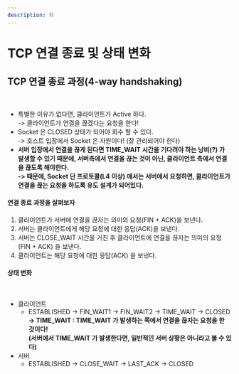 ```yaml
---
description: 화
---
```


# TCP 연결 종료 및 상태 변화

## TCP 연결 종료 과정(4-way handshaking)

<figure><img src="../../../../../.gitbook/assets/스크린샷 2024-01-06 15.10.19.png" alt=""><figcaption></figcaption></figure>

* 특별한 이유가 없다면, 클라이언트가 Active 하다.\
  \-> 클라이언트가 연결을 끊겠다는 요청을 한다!
* Socket 은 CLOSED 상태가 되어야 회수 할 수 있다.\
  \-> 호스트 입장에서 Socket 은 자원이다! (잘 관리되어야 한다)
* **서버 입장에서 연결을 끊게 된다면 TIME\_WAIT 시간을 기다려야 하는 낭비(?) 가 발생할 수 있기 때문에, 서버측에서 연결을 끊는 것이 아닌, 클라이언트 측에서 연결을 끊도록 해야한다.**\
  **-> 때문에, Socket 단 프로토콜(L4 이상) 에서는 서버에서 요청하면, 클라이언트가 연결을 끊는 요청을 하도록 유도 설계가 되어있다.**

#### 연결 종료 과정을 살펴보자

1. 클라이언트가 서버에 연결을 끊자는 의미의 요청(FIN + ACK)을 보낸다.
2. 서버는 클라이언트에게 해당 요청에 대한 응답(ACK)을 보낸다.
3. 서버는 CLOSE\_WAIT 시간을 거친 후 클라이언트에 연결을 끊자는 의미의 요청(FIN + ACK) 을 보낸다.
4. 클라이언트는 해당 요청에 대한 응답(ACK) 을 보낸다.

#### 상태 변화

<figure><img src="../../../../../.gitbook/assets/스크린샷 2024-01-06 15.28.31.png" alt=""><figcaption></figcaption></figure>

* 클라이언트
  * ESTABLISHED -> FIN\_WAIT1 -> FIN\_WAIT2 -> TIME\_WAIT -> CLOSED\
    **-> TIME\_WAIT : TIME\_WAIT 가 발생하는 쪽에서 연결을 끊자는 요청을 한 것이다!**\
    **(서버에서 TIME\_WAIT 가 발생한다면, 일반적인 서버 상황은 아니라고 볼 수 있다)**
* 서버
  * ESTABLISHED -> CLOSE\_WAIT -> LAST\_ACK -> CLOSED

